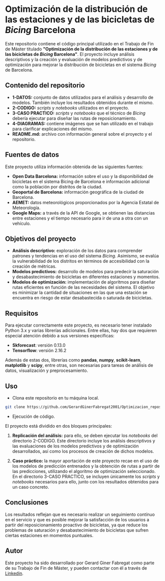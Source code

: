 # Optimización de la distribución de las estaciones y de las bicicletas de *Bicing* Barcelona 

Este repositorio contiene el código principal utilizado en el Trabajo de Fin de Máster titulado **"Optimización de la distribución de las estaciones y de las bicicletas de *Bicing* Barcelona"**. El proyecto incluye análisis descriptivos y la creación y evaluación de modelos predictivos y de optimización para mejorar la distribución de bicicletas en el sistema *Bicing* de Barcelona.

## Contenido del repositorio

* **1-DATOS:** conjunto de datos utilizados para el análisis y desarrollo de modelos. También incluye los resultados obtenidos durante el mismo.
* **2-CODIGO:** *scripts* y *notebooks* utilizados en el proyecto.
* **3-CASO PRACTICO:** *scripts* y *notebooks* que el técnico de *Bicing* debería ejecutar para diseñar las rutas de reposicionamiento.
* **4-DIAGRAMAS:** contiene imágenes que se han utilizado en el trabajo para clarificar explicaciones del mismo.
* **README.md:** archivo con información general sobre el proyecto y el repositorio.

## Fuentes de datos

Este proyecto utiliza información obtenida de las siguientes fuentes:

* **Open Data Barcelona:** información sobre el uso y la disponibilidad de bicicletas en el sistema Bicing de Barcelona e información adicional como la población por distritos de la ciudad.
* **Geoportal de Barcelona:** información geográfica de la ciudad de Barcelona.
* **AEMET:** datos meteorológicos proporcionados por la Agencia Estatal de Meteorología.
* **Google Maps:** a través de la API de Google, se obtienen las distancias entre estaciones y el tiempo necesario para ir de una a otra con un vehículo.

## Objetivos del proyecto

* **Análisis descriptivo:** exploración de los datos para comprender patrones y tendencias en el uso del sistema *Bicing*. Asimismo, se evalúa la vulnerabilidad de los distritos en términos de accesibilidad con la creación de métricas.
* **Modelos predictivos:** desarrollo de modelos para predecir la saturación y desabastecimiento de bicicletas en diferentes estaciones y momentos.
* **Modelos de optimización:** implementación de algoritmos para diseñar rutas eficientes en función de las necesidades del sistema. El objetivo es minimizar la cantidad de situaciones en las que una estación se encuentra en riesgo de estar desabastecida o saturada de bicicletas.

## Requisitos

Para ejecutar correctamente este proyecto, es necesario tener instalado Python 3.x y varias librerías adicionales. Entre ellas, hay dos que requieren especial atención debido a sus versiones específicas:

* **Skforecast**: versión 0.13.0
* **Tensorflow**: versión 2.16.2

Además de estas dos, librerías como **pandas**, **numpy**, **scikit-learn**, **matplotlib** y **scipy**, entre otras, son necesarias para tareas de análisis de datos, visualización y preprocesamiento.

<!-- Se recomienda crear un entorno virtual para gestionar las dependencias y garantizar que las versiones instaladas no entren en conflicto con otros proyectos:-->

## Uso

* Clona este repositorio en tu máquina local.

```bash
git clone https://github.com/GerardGinerFabregat2001/Optimizacion_reposicionamiento_Bicing.git
```
* Ejecución de código.

El proyecto está dividido en dos bloques principales:

1. **Replicación del análisis:**
para ello, se deben ejecutar los *notebooks* del directorio 2-CODIGO. Este directorio incluye los análisis descriptivos y las evaluaciones de los modelos predictivos y de optimización desarrollados, así como los procesos de creación de dichos modelos.


2. **Caso práctico:**
la mayor aportación de este proyecto recae en el uso de los modelos de predicción entrenados y la obtención de rutas a partir de las predicciones, utilizando el algoritmo de optimización seleccionado. En el directorio 3-CASO PRACTICO, se incluyen únicamente los *scripts* y *notebooks* necesarios para ello, junto con los resultados obtenidos para un caso concreto.

## Conclusiones
Los resultados reflejan que es necesario realizar un seguimiento contínuo en el servicio y que es posible mejorar la satisfacción de los usuarios a partir del reposicionamiento proactivo de bicicletas, ya que reduce los problemas de saturación y desabastecimiento de bicicletas que sufren ciertas estaciones en momentos puntuales.

## Autor
Este proyecto ha sido desarrollado por Gerard Giner Fabregat como parte de su Trabajo de Fin de Máster, y pueden contactar con él a través de [Linkedin](https://es.linkedin.com/in/gerard-giner-fabregat-8bbb7231a).
